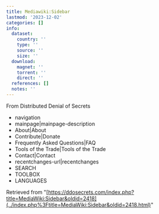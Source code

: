 ```yaml
---
title: Mediawiki:Sidebar
lastmod: '2023-12-02'
categories: []
info:
  dataset:
    country: ''
    type: ''
    source: ''
    size: ''
  download:
    magnet: ''
    torrent: ''
    direct: ''
  references: []
  notes: ''
---
```




From Distributed Denial of Secrets

- navigation
- mainpage|mainpage-description
- About|About
- Contribute|Donate
- Frequently Asked Questions|FAQ
- Tools of the Trade|Tools of the Trade
- Contact|Contact
- recentchanges-url|recentchanges
- SEARCH
- TOOLBOX
- LANGUAGES

Retrieved from
"[https://ddosecrets.com/index.php?title=MediaWiki:Sidebar&oldid=2418](../index.php%3Ftitle=MediaWiki:Sidebar&oldid=2418.html)"

